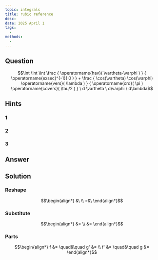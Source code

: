 ```yaml
---
topic: integrals
title: rubic reference
desc: 
date: 2025 April 1
tags:
  - 
methods:
  - 
---
```



## Question
```math
\int
  \int
    \int
      \frac
        { \operatorname{hav}( \vartheta-\varphi ) }
        { \operatorname{exsec}^{-1}( 0 ) }
      +
      \frac
        {
          \cos(\vartheta) \cos(\varphi)
          \operatorname{vers}( \lambda )
        }
        {
          \operatorname{crd}( \pi )
          \operatorname{covers}( \tau/2 )
        }
    \ d \vartheta
  \ d\varphi
\ d\lambda
```


## Hints

### 1

### 2

### 3


## Answer
```math

```


## Solution

### Reshape
```math
\begin{align*}
  &\ 
  \\ =&\ 
\end{align*}
```

### Substitute
```math
\begin{align*}
  &= 
  \\ &= 
\end{align*}
```

### Parts
```math
\begin{align*}
      f &=  \quad&\quad g' &= 
  \\ f' &=  \quad&\quad g &= 
\end{align*}
```
